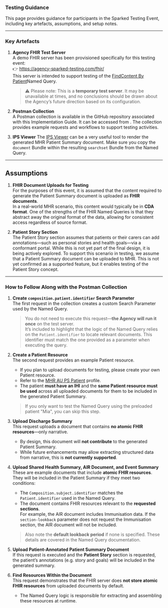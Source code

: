 ### Testing Guidance

This page provides guidance for participants in the Sparked Testing Event, including key artefacts, assumptions, and setup notes.

---

### Key Artefacts

1. **Agency FHIR Test Server**  
   A demo FHIR server has been provisioned specifically for this testing event:  
   👉 https://agency-sparked-testing.com/fhir/  
   This server is intended to support testing of the [FindContent By Patient](OperationDefinition-find-content-by-patient.html)Named Query.  
   > ⚠️ Please note: This is a **temporary test server**. It may be unavailable at times, and no conclusions should be drawn about the Agency’s future direction based on its configuration.

2. **Postman Collection**  
   A Postman collection is available in the GitHub repository associated with this Implementation Guide. It can be accessed from . The collection provides example requests and workflows to support testing activities.

3. **IPS Viewer**
   The [IPS Viewer](https://www.ipsviewer.com/) can be a very useful tool to render the generated MHR Patient Summary document. Make sure you copy the `document` Bundle within the resulting `searchset` Bundle from the Named Query.

---

## Assumptions

1. **FHIR Document Uploads for Testing**  
   For the purposes of this event, it is assumed that the content required to generate the Patient Summary document is uploaded as **FHIR documents**.  
   In a real-world MHR scenario, this content would typically be in **CDA format**. One of the strengths of the FHIR Named Queries is that they abstract away the original format of the data, allowing for consistent access regardless of source format.

2. **Patient Story Section**  
   The Patient Story section assumes that patients or their carers can add annotations—such as personal stories and health goals—via a conformant portal. While this is not yet part of the final design, it is being actively explored. To support this scenario in testing, we assume that a Patient Summary document can be uploaded to MHR. This is not yet confirmed as a supported feature, but it enables testing of the Patient Story concept.

---

### How to Follow Along with the Postman Collection

1. **Create `composition.patient.identifier` Search Parameter**  
   The first request in the collection creates a custom Search Parameter used by the Named Query.  
   > You do not need to execute this request—**the Agency will run it once** on the test server.  
   It’s included to highlight that the logic of the Named Query relies on the `Patient.identifier` to locate relevant documents. This identifier must match the one provided as a parameter when executing the query.

2. **Create a Patient Resource**  
   The second request provides an example Patient resource.  
   - If you plan to upload documents for testing, please create your own Patient resource.  
   - Refer to the [MHR AU PS Patient](StructureDefinition-mhr-au-ps-patient.html) profile.  
   - The patient **must have an IHI** and the **same Patient resource must be used** across all uploaded documents for them to be included in the generated Patient Summary.  
   > If you only want to test the Named Query using the preloaded patient "Mia", you can skip this step.

3. **Upload Discharge Summary**  
   This request uploads a document that contains **no atomic FHIR resources**—only narrative.  
   - By design, this document will **not contribute** to the generated Patient Summary.  
   - While future enhancements may allow extracting structured data from narrative, this is **not currently supported**.

4. **Upload Shared Health Summary, AIR Document, and Event Summary**  
   These are example documents that include **atomic FHIR resources**. They will be included in the Patient Summary if they meet two conditions:  
   - The `Composition.subject.identifier` matches the `Patient.identifier` used in the Named Query.  
   - The document contains FHIR resources relevant to the **requested sections**.  
     For example, the AIR document includes Immunisation data. If the `section-lookback` parameter does not request the Immunisation section, the AIR document will not be included.  
   > Also note the **default lookback period** if none is specified. These details are covered in the Named Query documentation.

5. **Upload Patient-Annotated Patient Summary Document**  
   If this request is executed and the **Patient Story** section is requested, the patient’s annotations (e.g. story and goals) will be included in the generated summary.

6. **Find Resources Within the Document**  
   This request demonstrates that the FHIR server does **not store atomic FHIR resources** from uploaded documents by default.  
   - The Named Query logic is responsible for extracting and assembling these resources at runtime.
